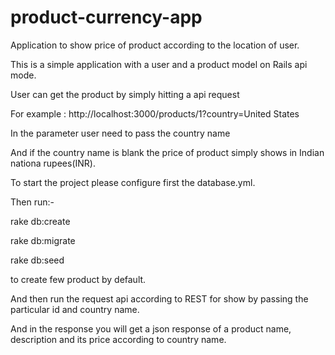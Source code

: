 # product-currency-app
Application to show price of product according to the location of user.

This is a simple application with a user and a product model on Rails api mode.

User can get the product by simply hitting a api request

For example : http://localhost:3000/products/1?country=United States

In the parameter user need to pass the country name

And if the country name is blank the price of product simply shows in Indian nationa rupees(INR).

To start the project please configure first the database.yml.

Then run:-

rake db:create

rake db:migrate

rake db:seed

to create few product by default.

And then run the request api according to REST for show by passing the particular id and country name.

And in the response you will get a json response of a product name, description and its price according to country name.
